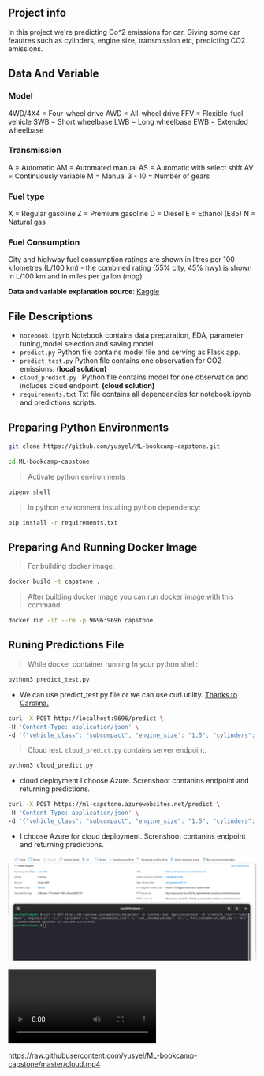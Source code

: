 ## Project info 
In this project we're predicting Co^2 emissions for car. Giving some car feautres such as cylinders, engine size, transmission etc, predicting CO2 emissions.


## Data And Variable
### Model ###

4WD/4X4 = Four-wheel drive
AWD = All-wheel drive
FFV = Flexible-fuel vehicle
SWB = Short wheelbase
LWB = Long wheelbase
EWB = Extended wheelbase

### Transmission ###

A = Automatic
AM = Automated manual
AS = Automatic with select shift
AV = Continuously variable
M = Manual
3 - 10 = Number of gears
### Fuel type ###

X = Regular gasoline
Z = Premium gasoline
D = Diesel
E = Ethanol (E85)
N = Natural gas

### Fuel Consumption ###


City and highway fuel consumption ratings are shown in litres per 100 kilometres (L/100 km) - the combined rating (55% city, 45% hwy) is shown in L/100 km and in miles per gallon (mpg)


**Data and variable explanation source**:  [Kaggle](https://www.kaggle.com/debajyotipodder/co2-emission-by-vehicles)



## File Descriptions

* `notebook.ipynb`  Notebook contains data  preparation, EDA, parameter tuning,model selection and saving model.
* `predict.py` Python file contains model file and serving as Flask app.
* `predict_test.py` Python file contains one observation for CO2 emissions. **(local solution)**
* `cloud_predict.py ` Python file contains model for one observation and includes cloud endpoint. **(cloud solution)**
* `requirements.txt` Txt file contains all dependencies  for notebook.ipynb and predictions scripts. 


## Preparing Python Environments





```bash
git clone https://github.com/yusyel/ML-bookcamp-capstone.git
```


```bash
cd ML-bookcamp-capstone
```

> Activate python environments
```bash
pipenv shell
```
> In python environment installing python dependency:

```bash
pip install -r requirements.txt
```
## Preparing And Running Docker Image


> For building docker image:
```bash
docker build -t capstone .
```
> After building docker image you can run docker image with this command:

```bash
docker run -it --rm -p 9696:9696 capstone 
```

## Runing Predictions File

> While docker container running In your python shell:

```bash
python3 predict_test.py
```
*  We can use predict_test.py file or we can use curl utility. [Thanks to Carolina.](https://github.com/diascarolina/project-insurance-forecast)

```bash
curl -X POST http://localhost:9696/predict \
-H 'Content-Type: application/json' \
-d '{"vehicle_class": "subcompact", "engine_size": "1.5", "cylinders": 3, "fuel_consumption_city": 9, "fuel_consumption_hwy": "6.3", "fuel_consumption_comb_mpg": "38"}'
```

> Cloud test. `cloud_predict.py` contains server endpoint.

```bash
python3 cloud_predict.py
```
* cloud deployment I choose Azure. Screnshoot contanins endpoint and returning predictions.
```bash
curl -X POST https://ml-capstone.azurewebsites.net/predict \
-H 'Content-Type: application/json' \
-d '{"vehicle_class": "subcompact", "engine_size": "1.5", "cylinders": 3, "fuel_consumption_city": 9, "fuel_consumption_hwy": "6.3", "fuel_consumption_comb_mpg": "38"}'
```

* I choose Azure for cloud deployment. Screnshoot contanins endpoint and returning predictions.

![Screenshot](cloud.png)


![Video](cloud.mp4)

https://raw.githubusercontent.com/yusyel/ML-bookcamp-capstone/master/cloud.mp4